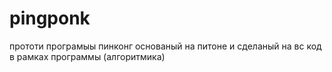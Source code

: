 # pingponk
прототи програмыы пинконг основаный на питоне и сделаный на вс код в рамках программы (алгоритмика)
